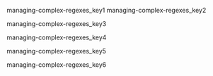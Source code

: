 managing-complex-regexes_key1
managing-complex-regexes_key2


managing-complex-regexes_key3



managing-complex-regexes_key4



managing-complex-regexes_key5


managing-complex-regexes_key6
